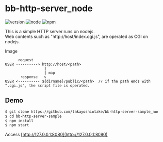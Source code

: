 # bb-http-server_node

![version](http://img.shields.io/badge/ver.-0.0.1-blue.svg?style=flat
)
![node](http://img.shields.io/badge/node-v6.7.0-green.svg?style=flat
)
![npm](http://img.shields.io/badge/npm-v3.10.5-green.svg?style=flat
)


This is a simple HTTP server runs on nodejs.  
Web contents such as "http://host/index.cgi.js", are operated as CGI on nodejs.

Image

```
      request
USER ----------> http://host/<path>
                  |
                  | map
       response   v
USER <---------- ${dirname}/public/<path>  // if the path ends with ".cgi.js", the script file is operated.
```

## Demo

```bash
$ git clone https://github.com/takayoshiotake/bb-http-server-sample_node.git bb-http-server-sample
$ cd bb-http-server-sample
$ npm install
$ npm start
```

Access [http://127.0.0.1:8080](http://127.0.0.1:8080)
